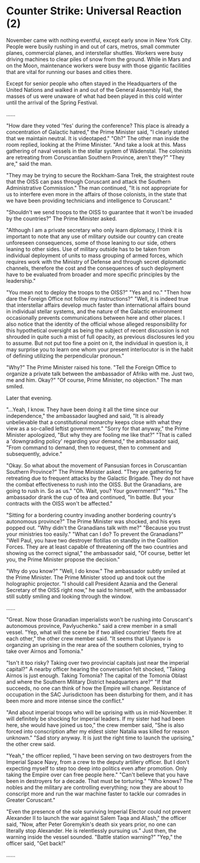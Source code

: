 # Counter Strike: Universal Reaction (2)

November came with nothing eventful, except early snow in New York City. People were busily rushing in and out of cars, metros, small commuter planes, commercial planes, and interstellar shuttles. Workers were busy driving machines to clear piles of snow from the ground. While in Mars and on the Moon, maintenance workers were busy with those gigantic facilities that are vital for running our bases and cities there.

Except for senior people who often stayed in the Headquarters of the United Nations and walked in and out of the General Assembly Hall, the masses of us were unaware of what had been played in this cold winter until the arrival of the Spring Festival.

......

"How dare they voted 'Yes' during the conference? This place is already a concentration of Galactic hatred," the Prime Minister said, "I clearly stated that we maintain neutral. It is videotaped." "Oh?" The other man inside the room replied, looking at the Prime Minister. "And take a look at this. Mass gathering of naval vessels in the stellar system of Wädenstal. The colonists are retreating from Coruscantian Southern Province, aren't they?" "They are," said the man.

"They may be trying to secure the Rockham-Sana Trek, the straightest route that the OISS can pass through Coruscant and attack the Southern Administrative Commission." The man continued, "It is not appropriate for us to interfere even more in the affairs of those colonists, in the state that we have been providing technicians and intelligence to Coruscant."

"Shouldn't we send troops to the OISS to guarantee that it won't be invaded by the countries?" The Prime Minister asked. 

"Although I am a private secretary who only learn diplomacy, I think it is important to note that any use of military outside our country can create unforeseen consequences, some of those leaning to our side, others leaning to other sides. Use of military outside has to be taken from individual deployment of units to mass grouping of armed forces, which requires work with the Ministry of Defense and through secret diplomatic channels, therefore the cost and the consequences of such deployment have to be evaluated from broader and more specific principles by the leadership."

"You mean not to deploy the troops to the OISS?" "Yes and no." "Then how dare the Foreign Office not follow my instructions?" "Well, it is indeed true that interstellar affairs develop much faster than international affairs bound in individual stellar systems, and the nature of the Galactic environment occasionally prevents communications between here and other places. I also notice that the identity of the official whose alleged responsibility for this hypothetical oversight as being the subject of recent discussion is not shrouded in quite such a mist of full opacity, as previous disclosures led you to assume.  But not put too fine a point on it, the individual in question is, it may surprise you to learn one whom your present interlocutor is in the habit of defining utilizing the perpendicular pronoun."

"Why?" The Prime Minister raised his tone. "Tell the Foreign Office to organize a private talk between the ambassador of Afriko with me. Just two, me and him. Okay?" "Of course, Prime Minister, no objection." The man smiled.

Later that evening.

"...Yeah, I know. They have been doing it all the time since our independence," the ambassador laughed and said, "It is already unbelievable that a constitutional monarchy keeps close with what they view as a so-called leftist government." "Sorry for that anyway," the Prime Minister apologized, "But why they are fooling me like that?" "That is called a 'downgrading policy' regarding your demand," the ambassador said, "From command to demand, then to request, then to comment and subsequently, advice."

"Okay. So what about the movement of Pansusian forces in Coruscantian Southern Province?" The Prime Minister asked. "They are gathering for retreating due to frequent attacks by the Galactic Brigade. They do not have the combat effectiveness to rush into the OISS. But the Granadians, are going to rush in. So as us." "Oh. Wait, you? Your government?" "Yes." The ambassador drank the cup of tea and continued, "In battle. But your contracts with the OISS won't be affected."

"Sitting for a bordering country invading another bordering country's autonomous province?" The Prime Minister was shocked, and his eyes popped out. "Why didn't the Granadians talk with me?" "Because you trust your ministries too easily." "What can I do? To prevent the Granadians?" "Well Paul, you have two destroyer flotillas on standby in the Coalition Forces. They are at least capable of threatening off the two countries and showing us the correct signal," the ambassador said, "Of course, better let you, the Prime Minister propose the decision."

"Why do you know?" "Well, I do know." The ambassador subtly smiled at the Prime Minister. The Prime Minister stood up and took out the holographic projector. "I should call President Azania and the General Secretary of the OISS right now," he said to himself, with the ambassador still subtly smiling and looking through the window.

......

"Great. Now those Granadian imperialists won't be rushing into Coruscant's autonomous province, Pavlyuchenko." said a crew member in a small vessel. "Yep, what will the scene be if two allied countries' fleets fire at each other," the other crew member said. "It seems that Ulyanov is organzing an uprising in the rear area of the southern colonies, trying to take over Airnos and Tomonia."

"Isn't it too risky? Taking over two provincial capitals just near the imperial capital?" A nearby officer hearing the conversation felt shocked, "Taking Airnos is just enough. Taking Tomonia? The capital of the Tomonia Oblast and where the Southern Military District headquarters are?" "If that succeeds, no one can think of how the Empire will change. Resistance of occupation in the SAC Jurisdictoon has been disturbing for them, and it has been more and more intense since the conflict."

"And about imperial troops who will be uprising with us in mid-November. It will definitely be shocking for imperial leaders. If my sister had had been here, she would have joined us too," the crew member said, "She is also forced into conscription after my eldest sister Natalia was killed for reason unknown." "Sad story anyway. It is just the right time to launch the uprising," the other crew said.

"Yeah," the officer replied, "I have been serving on two destroyers from the Imperial Space Navy, from a crew to the deputy artillery officer. But I don't expecting myself to step too deep into politics even after promotion. Only taking the Empire over can free people here." "Can't believe that you have been in destroyers for a decade. That must be torturing." "Who knows? The nobles and the military are controlling everything; now they are about to conscript more and run the war machine faster to tackle our comrades in Greater Coruscant."

"Even the presence of the sole surviving Imperial Elector could not prevent Alexander II to launch the war against Salem Taqa and Allash," the officer said, "Now, after Peter Goremykin's death six years prior, no one can literally stop Alexander. He is relentlessly pursuing us." Just then, the warning inside the vessel sounded. "Battle station warning?" "Yep," the officer said, "Get back!"

......
